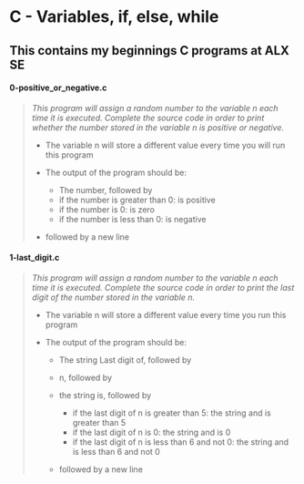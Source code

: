 # C - Variables, if, else, while

## This contains my beginnings C programs at ALX SE ##


#### 0-positive_or_negative.c
>
>   *This program will assign a random number to the variable n each time it is executed. Complete the source code in order to print whether the number stored in the variable n is positive or negative.*
>
> - The variable n will store a different value every time you will run this program
>
> - The output of the program should be:
>   * The number, followed by
>   * if the number is greater than 0: is positive
>   * if the number is 0: is zero
>   * if the number is less than 0: is negative
> - followed by a new line
>

#### 1-last_digit.c
>
> *This program will assign a random number to the variable n each time it is executed. Complete the source code in order to print the last digit of the number stored in the variable n.*
> 
> - The variable n will store a different value every time you run this program
>
> - The output of the program should be:
>   * The string Last digit of, followed by
>   * n, followed by
>   * the string is, followed by
>      - if the last digit of n is greater than 5: the string and is greater than 5
>       - if the last digit of n is 0: the string and is 0
>       - if the last digit of n is less than 6 and not 0: the string and is less than 6 and not 0
>
>   * followed by a new line
